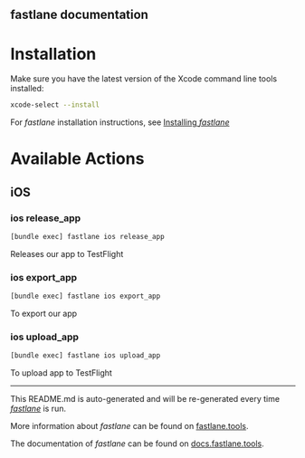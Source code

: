 fastlane documentation
----

# Installation

Make sure you have the latest version of the Xcode command line tools installed:

```sh
xcode-select --install
```

For _fastlane_ installation instructions, see [Installing _fastlane_](https://docs.fastlane.tools/#installing-fastlane)

# Available Actions

## iOS

### ios release_app

```sh
[bundle exec] fastlane ios release_app
```

Releases our app to TestFlight

### ios export_app

```sh
[bundle exec] fastlane ios export_app
```

To export our app

### ios upload_app

```sh
[bundle exec] fastlane ios upload_app
```

To upload app to TestFlight

----

This README.md is auto-generated and will be re-generated every time [_fastlane_](https://fastlane.tools) is run.

More information about _fastlane_ can be found on [fastlane.tools](https://fastlane.tools).

The documentation of _fastlane_ can be found on [docs.fastlane.tools](https://docs.fastlane.tools).
